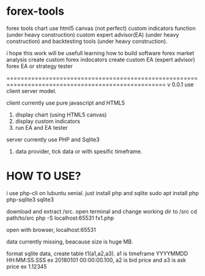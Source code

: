 # forex-tools
forex tools
chart use html5 canvas (not perfect)
custom indicators function (under heavy construction)
custom expert advisor(EA) (under heavy construction)
and backtesting tools (under heavy construction).

i hope this work will be usefull
learning how to build software
forex market analysis
create custom forex indocators
create custom EA (expert advisor)
forex EA or strategy tester

===================================================================================================
v 0.0.1
use client server model.

client currently use pure javascript and HTML5
1. display chart (using HTML5 canvas)
2. display custom indicators
3. run EA and EA tester

server currently use PHP and Sqlite3
1. data provider, tick data or with spesific timeframe.

# HOW TO USE?
i use php-cli on lubuntu xenial.
just install php and sqlite
sudo apt install php php-sqlite3 sqlite3

download and extract /src.
open terminal and change working dir to /src
cd path/to/src
php -S localhost:65531 fx1.php

open with browser, localhost:65531

data currently missing, beacause size is huge MB.

format sqlite data, create table t1(a1,a2,a3). a1 is timeframe YYYYMMDD HH:MM:SS.SSS ex 20180101 00:00:00.100, a2 is bid price and a3 is ask price ex 1.12345
